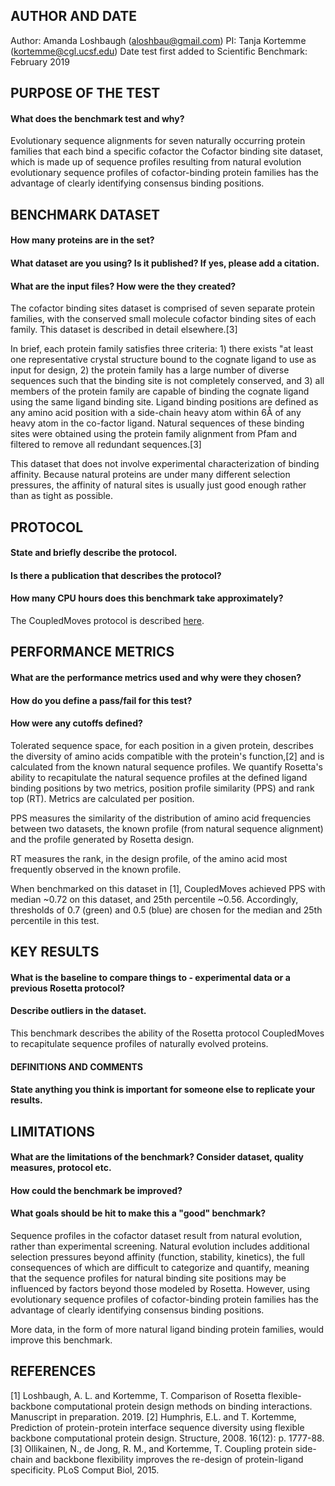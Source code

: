 ## AUTHOR AND DATE
Author: Amanda Loshbaugh (aloshbau@gmail.com)
PI: Tanja Kortemme (kortemme@cgl.ucsf.edu)
Date test first added to Scientific Benchmark: February 2019

## PURPOSE OF THE TEST
#### What does the benchmark test and why?
Evolutionary sequence alignments for seven naturally occurring protein families that each bind a specific cofactor the Cofactor binding site dataset, which is made up of sequence profiles resulting from natural evolution evolutionary sequence profiles of cofactor-binding protein families has the advantage of clearly identifying consensus binding positions. 


## BENCHMARK DATASET
#### How many proteins are in the set?
#### What dataset are you using? Is it published? If yes, please add a citation.
#### What are the input files? How were the they created?

The cofactor binding sites dataset is comprised of seven separate protein families, with the conserved small molecule cofactor binding sites of each family. This dataset is described in detail elsewhere.[3]

In brief, each protein family satisfies three criteria: 1) there exists "at least one representative crystal structure bound to the cognate ligand to use as input for design, 2) the protein family has a large number of diverse sequences such that the binding site is not completely conserved, and 3) all members of the protein family are capable of binding the cognate ligand using the same ligand binding site. Ligand binding positions are defined as any amino acid position with a side-chain heavy atom within 6&Aring; of any heavy atom in the co-factor ligand. Natural sequences of these binding sites were obtained using the protein family alignment from Pfam and filtered to remove all redundant sequences.[3]

This dataset that does not involve experimental characterization of binding affinity. Because natural proteins are under many different selection pressures, the affinity of natural sites is usually just good enough rather than as tight as possible.

## PROTOCOL
#### State and briefly describe the protocol.
#### Is there a publication that describes the protocol?
#### How many CPU hours does this benchmark take approximately?

The CoupledMoves protocol is described <a href="https://www.rosettacommons.org/docs/wiki/coupled-moves">here</a>.

## PERFORMANCE METRICS
#### What are the performance metrics used and why were they chosen?
#### How do you define a pass/fail for this test?
#### How were any cutoffs defined?

Tolerated sequence space, for each position in a given protein, describes the diversity of amino acids compatible with the protein's function,[2] and is calculated from the known natural sequence profiles. We quantify Rosetta's ability to recapitulate the natural sequence profiles at the defined ligand binding positions by two metrics, position profile similarity (PPS) and rank top (RT). Metrics are calculated per position. 

PPS measures the similarity of the distribution of amino acid frequencies between two datasets, the known profile (from natural sequence alignment) and the profile generated by Rosetta design. 

RT measures the rank, in the design profile, of the amino acid most frequently observed in the known profile.

When benchmarked on this dataset in [1], CoupledMoves achieved PPS with median ~0.72 on this dataset, and 25th percentile ~0.56. Accordingly, thresholds of 0.7 (green) and 0.5 (blue) are chosen for the median and 25th percentile in this test.

## KEY RESULTS
#### What is the baseline to compare things to - experimental data or a previous Rosetta protocol?
#### Describe outliers in the dataset. 

This benchmark describes the ability of the Rosetta protocol CoupledMoves to recapitulate sequence profiles of naturally evolved proteins.

#### DEFINITIONS AND COMMENTS
#### State anything you think is important for someone else to replicate your results. 

## LIMITATIONS
#### What are the limitations of the benchmark? Consider dataset, quality measures, protocol etc. 
#### How could the benchmark be improved?
#### What goals should be hit to make this a "good" benchmark?

Sequence profiles in the cofactor dataset result from natural evolution, rather than experimental screening. Natural evolution includes additional selection pressures beyond affinity (function, stability, kinetics), the full consequences of which are difficult to categorize and quantify, meaning that the sequence profiles for natural binding site positions may be influenced by factors beyond those modeled by Rosetta. However, using evolutionary sequence profiles of cofactor-binding protein families has the advantage of clearly identifying consensus binding positions.

More data, in the form of more natural ligand binding protein families, would improve this benchmark.

## REFERENCES
[1] Loshbaugh, A. L. and Kortemme, T. Comparison of Rosetta flexible-backbone computational protein design methods on binding interactions. Manuscript in preparation. 2019.
[2] Humphris, E.L. and T. Kortemme, Prediction of protein-protein interface sequence diversity using flexible backbone computational protein design. Structure, 2008. 16(12): p. 1777-88.
[3] Ollikainen, N., de Jong, R. M., and Kortemme, T. Coupling protein side-chain and backbone flexibility improves the re-design of protein-ligand specificity. PLoS Comput Biol, 2015.
